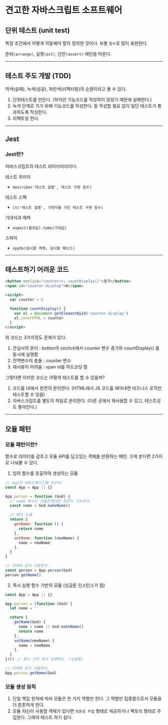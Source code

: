 # 견고한 자바스크립트 소프트웨어

## 단위 테스트 (unit test)

특정 조건에서 어떻게 작동해야 할지 정의한 것이다.
보통 `함수`로 많이 표현한다.

준비`(arrange)`, 실행`(act)`, 단언`(assert)` 패턴을 따른다.

---

## 테스트 주도 개발 (TDD)

적색(실패), 녹색(성공), 파란색(리팩터링)의 순환이라고 볼 수 있다.

1. 단위테스트를 만든다. (하지만 기능코드를 작성하지 않았기 때문에 실패한다.)
2. 녹색 단계로 가기 위해 기능코드를 작성한다. 잘 작성할 필요 없이 일단 테스트가 통과하도록 작성한다.
3. 리팩토링 한다.

---

## Jest

### Jest란?

자바스크립트의 테스트 라이브러리이다.

테스트 꾸러미

- `describe('테스트 설명', 테스트 구현 함수)`

테스트 스펙

- `it('테스트 설명', 기대식을 가진 테스트 구현 함수)`

기대식과 매쳐

- `expect(결과값).tobe(기대값)`

스파이

- `spyOn(감시할 객체, 감시할 메소드)`

---

## 테스트하기 어려운 코드

```html
<button onclick="counter++; countDisplay()">증가</button>
<span id="counter-display">0</span>

<script>
  var counter = 0

  function countDisplay() {
    var el = document.getElementById('counter-display')
    el.innerHTML = counter
  }
</script>
```

위 코드는 3가지정도 문제가 있다.

1. 관심사의 분리 : button의 onclick에서 counter 변수 증가와 countDisplay() 를 동시에 실행함
2. 전역변수의 충돌 : counter 변수
3. 재사용이 어려움 : span id를 하드코딩 함

그렇다면 이러한 코드는 어떻게 테스트를 할 수 있을까?

1. 코드를 UI에서 완전히 분리한다. (HTML에서 JS 코드를 떼어내면 비즈니스 로직만 테스트할 수 있음)
2. 자바스크립트를 별도의 파일로 분리한다. (다른 곳에서 재사용할 수 있고, 테스트성도 좋아진다.)

---

## 모듈 패턴

### 모듈 패턴이란?

함수로 데이터를 감추고 모듈 API를 담고있는 객체를 반환하는 패턴.
크게 본다면 2가지로 나눠볼 수 있다.

1. 임의 함수를 호출하여 생성하는 모듈

```javascript
// app의 네임스페이스를 만든다.
const App = App || {}

App.person = function (God) {
  // name 변수는 모듈안에서만 접근이 가능하다.
  const name = God.makeName()

  // API 노출
  return {
    getName: function () {
      return name
    },
    setName: function (newName) {
      name = newName
    },
  }
}
```

```javascript
// 아래와 같이 사용한다.
const person = App.person(God)
person.getName()
```

2. 즉시 실행 함수 기반의 모듈 (싱글톤 인스턴스가 됨)

```javascript
const App = App || {}

App.person = (function (God) {
  let name = ''

  return {
    getName(God) {
      name = name || God.makeName()
      return name
    },
    setName(newName) {
      name = newName
    },
  }
})() // 함수 선언 즉시 실행한다. (싱글톤)
```

```javascript
// 아래와 같이 사용한다.
App.person.getName(God)
```

### 모듈 생성 원칙

1. 단일 책임 원칙에 따라 모듈은 한 가지 역할만 한다. 그 역할만 집중함으로서 모듈을 더 튼튼하게 한다.
2. 모듈 자신이 사용할 객체가 있다면 `의존성 주입` 형태로 제공하거나 팩토리 형태로 주입한다. 그래야 테스트 하기 쉽다.
